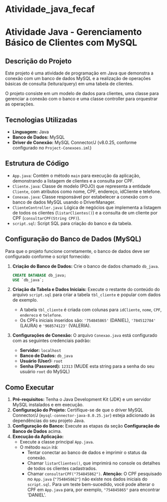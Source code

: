 # Atividade_java_fecaf

# Atividade Java - Gerenciamento Básico de Clientes com MySQL

## Descrição do Projeto
Este projeto é uma atividade de programação em Java que demonstra a conexão com um banco de dados MySQL e a realização de operações básicas de consulta (leitura/query) em uma tabela de clientes.

O projeto consiste em um modelo de dados para clientes, uma classe para gerenciar a conexão com o banco e uma classe controller para orquestrar as operações.

## Tecnologias Utilizadas
* **Linguagem:** Java
* **Banco de Dados:** MySQL
* **Driver de Conexão:** MySQL Connector/J (v8.0.25, conforme configurado no `Project-Conexoes.iml`)

## Estrutura de Código
* `App.java`: Contém o método `main` para execução da aplicação, demonstrando a listagem de clientes e a consulta por CPF.
* `Cliente.java`: Classe de modelo (POJO) que representa a entidade `Cliente`, com atributos como nome, CPF, endereço, idCliente e telefone.
* `Conexao.java`: Classe responsável por estabelecer a conexão com o banco de dados MySQL usando o DriverManager.
* `ClienteController.java`: Lógica de negócios que implementa a listagem de todos os clientes (`listarClientes()`) e a consulta de um cliente por CPF (`consultarCPF(String CPF)`).
* `script.sql`: Script SQL para criação do banco e da tabela.

## Configuração do Banco de Dados (MySQL)

Para que o projeto funcione corretamente, o banco de dados deve ser configurado conforme o script fornecido:

1.  **Criação do Banco de Dados:** Crie o banco de dados chamado `db_java`.
    ```sql
    CREATE DATABASE db_java;
    USE `db_java`;
    ```

2.  **Criação da Tabela e Dados Iniciais:** Execute o restante do conteúdo do arquivo `script.sql` para criar a tabela `tbl_cliente` e popular com dados de exemplo.
    * A tabela `tbl_cliente` é criada com colunas para `idCliente`, `nome`, `CPF`, `endereco` e `telefone`.
    * Os CPFs iniciais inseridos são: `'754845865'` (DANIEL), `'784512784'` (LAURA) e `'968574123'` (VALERIA).

3.  **Configurações de Conexão:** O arquivo `Conexao.java` está configurado com as seguintes credenciais padrão:
    * **Servidor:** `localhost`
    * **Banco de Dados:** `db_java`
    * **Usuário (User):** `root`
    * **Senha (Password):** `12313` (MUDE esta string para a senha do seu usuário `root` do MySQL)

## Como Executar

1.  **Pré-requisitos:** Tenha o Java Development Kit (JDK) e um servidor MySQL instalados e em execução.
2.  **Configuração do Projeto:** Certifique-se de que o driver MySQL Connector/J (`mysql-connector-java-8.0.25.jar`) esteja adicionado às dependências do seu projeto Java.
3.  **Configuração do Banco:** Execute as etapas da seção **Configuração do Banco de Dados** acima.
4.  **Execução da Aplicação:**
    * Execute a classe principal `App.java`.
    * O método `main` irá:
        * Tentar conectar ao banco de dados e imprimir o status da conexão.
        * Chamar `listarClientes()`, que imprimirá no console os detalhes de todos os clientes cadastrados.
        * Chamar `consultarCPF("754845862")`. **Atenção:** O CPF pesquisado no `App.java` (`"754845862"`) não existe nos dados iniciais do `script.sql`. Para um teste bem-sucedido, você pode alterar o CPF em `App.java` para, por exemplo, `"754845865"` para encontrar 'DANIEL'.
